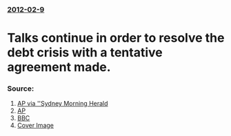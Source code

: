 ### [2012-02-9](/news/2012/02/9/index.md)

# Talks continue in order to resolve the debt crisis with a tentative agreement made. 




### Source:

1. [AP via ''Sydney Morning Herald](http://news.smh.com.au/breaking-news-world/greece-reaches-austerity-deal-20120210-1s0xw.html)
2. [AP](http://hosted.ap.org/dynamic/stories/E/EU_GREECE_FINANCIAL_CRISIS?SITE=AP&SECTION=HOME&TEMPLATE=DEFAULT)
3. [BBC](http://www.bbc.co.uk/news/world-europe-16976520)
3. [Cover Image](http://ichef.bbci.co.uk/news/1024/media/images/58424000/jpg/_58424062_013957781-1.jpg)
